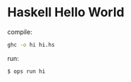 Haskell Hello World
==================

compile:

```sh
ghc -o hi hi.hs
```

run:

```sh
$ ops run hi
```
